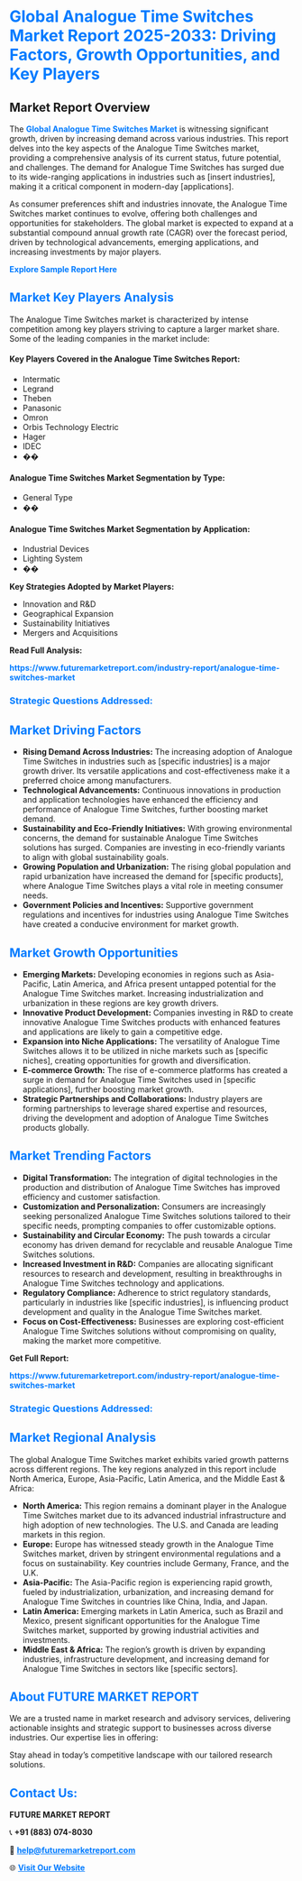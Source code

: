 <h1 style="color: #007BFF;">Global Analogue Time Switches Market Report 2025-2033: Driving Factors, Growth Opportunities, and Key Players</h1>

<section id="overview">
<h2>Market Report Overview</h2>
<p>The <a href="https://www.futuremarketreport.com/industry-report/analogue-time-switches-market" style="color: #007BFF; text-decoration: none;"><strong>Global Analogue Time Switches Market</strong></a> is witnessing significant growth, driven by increasing demand across various industries. This report delves into the key aspects of the Analogue Time Switches market, providing a comprehensive analysis of its current status, future potential, and challenges. The demand for Analogue Time Switches has surged due to its wide-ranging applications in industries such as [insert industries], making it a critical component in modern-day [applications].</p>
<p>As consumer preferences shift and industries innovate, the Analogue Time Switches market continues to evolve, offering both challenges and opportunities for stakeholders. The global market is expected to expand at a substantial compound annual growth rate (CAGR) over the forecast period, driven by technological advancements, emerging applications, and increasing investments by major players.</p>
</section>

<section id="overview">
<p><a href="https://www.futuremarketreport.com/request-sample/reportId=117223" style="color: #007BFF; text-decoration: none;"><strong>Explore Sample Report Here</strong></a></p>
</section>

<section id="key-players">
<h2 style="color: #007BFF;">Market Key Players Analysis</h2>
<p>The Analogue Time Switches market is characterized by intense competition among key players striving to capture a larger market share. Some of the leading companies in the market include:</p>
<h4>Key Players Covered in the Analogue Time Switches Report:</h4>
<ul><li>Intermatic</li><li>Legrand</li><li>Theben</li><li>Panasonic</li><li>Omron</li><li>Orbis Technology Electric</li><li>Hager</li><li>IDEC</li><li>��</li></ul>
<h4>Analogue Time Switches Market Segmentation by Type:</h4>
<ul><li>General Type</li><li>��</li></ul>

<h4>Analogue Time Switches Market Segmentation by Application:</h4>
<ul><li>Industrial Devices</li><li>Lighting System</li><li>��</li></ul>
<p><strong>Key Strategies Adopted by Market Players:</strong></p>
<ul>
<li>Innovation and R&D</li>
<li>Geographical Expansion</li>
<li>Sustainability Initiatives</li>
<li>Mergers and Acquisitions</li>
</ul>
</section>

<section>
<p><strong>Read Full Analysis: </strong></p><a href="https://www.futuremarketreport.com/industry-report/analogue-time-switches-market" style="color: #007BFF; text-decoration: none;"><strong>https://www.futuremarketreport.com/industry-report/analogue-time-switches-market</strong></a>
<h3 style="color: #007BFF;">Strategic Questions Addressed:</h3>
</section>

<section id="driving-factors">
<h2 style="color: #007BFF;">Market Driving Factors</h2>
<ul>
<li><strong>Rising Demand Across Industries:</strong> The increasing adoption of Analogue Time Switches in industries such as [specific industries] is a major growth driver. Its versatile applications and cost-effectiveness make it a preferred choice among manufacturers.</li>
<li><strong>Technological Advancements:</strong> Continuous innovations in production and application technologies have enhanced the efficiency and performance of Analogue Time Switches, further boosting market demand.</li>
<li><strong>Sustainability and Eco-Friendly Initiatives:</strong> With growing environmental concerns, the demand for sustainable Analogue Time Switches solutions has surged. Companies are investing in eco-friendly variants to align with global sustainability goals.</li>
<li><strong>Growing Population and Urbanization:</strong> The rising global population and rapid urbanization have increased the demand for [specific products], where Analogue Time Switches plays a vital role in meeting consumer needs.</li>
<li><strong>Government Policies and Incentives:</strong> Supportive government regulations and incentives for industries using Analogue Time Switches have created a conducive environment for market growth.</li>
</ul>
</section>

<section id="growth-opportunities">
<h2 style="color: #007BFF;">Market Growth Opportunities</h2>
<ul>
<li><strong>Emerging Markets:</strong> Developing economies in regions such as Asia-Pacific, Latin America, and Africa present untapped potential for the Analogue Time Switches market. Increasing industrialization and urbanization in these regions are key growth drivers.</li>
<li><strong>Innovative Product Development:</strong> Companies investing in R&D to create innovative Analogue Time Switches products with enhanced features and applications are likely to gain a competitive edge.</li>
<li><strong>Expansion into Niche Applications:</strong> The versatility of Analogue Time Switches allows it to be utilized in niche markets such as [specific niches], creating opportunities for growth and diversification.</li>
<li><strong>E-commerce Growth:</strong> The rise of e-commerce platforms has created a surge in demand for Analogue Time Switches used in [specific applications], further boosting market growth.</li>
<li><strong>Strategic Partnerships and Collaborations:</strong> Industry players are forming partnerships to leverage shared expertise and resources, driving the development and adoption of Analogue Time Switches products globally.</li>
</ul>
</section>

<section id="trending-factors">
<h2 style="color: #007BFF;">Market Trending Factors</h2>
<ul>
<li><strong>Digital Transformation:</strong> The integration of digital technologies in the production and distribution of Analogue Time Switches has improved efficiency and customer satisfaction.</li>
<li><strong>Customization and Personalization:</strong> Consumers are increasingly seeking personalized Analogue Time Switches solutions tailored to their specific needs, prompting companies to offer customizable options.</li>
<li><strong>Sustainability and Circular Economy:</strong> The push towards a circular economy has driven demand for recyclable and reusable Analogue Time Switches solutions.</li>
<li><strong>Increased Investment in R&D:</strong> Companies are allocating significant resources to research and development, resulting in breakthroughs in Analogue Time Switches technology and applications.</li>
<li><strong>Regulatory Compliance:</strong> Adherence to strict regulatory standards, particularly in industries like [specific industries], is influencing product development and quality in the Analogue Time Switches market.</li>
<li><strong>Focus on Cost-Effectiveness:</strong> Businesses are exploring cost-efficient Analogue Time Switches solutions without compromising on quality, making the market more competitive.</li>
</ul>
</section>

<section>
<p><strong>Get Full Report: </strong></p><a href="https://www.futuremarketreport.com/industry-report/analogue-time-switches-market" style="color: #007BFF; text-decoration: none;"><strong>https://www.futuremarketreport.com/industry-report/analogue-time-switches-market</strong></a>
<h3 style="color: #007BFF;">Strategic Questions Addressed:</h3>
</section>


<section id="regional-analysis">
<h2 style="color: #007BFF;">Market Regional Analysis</h2>
<p>The global Analogue Time Switches market exhibits varied growth patterns across different regions. The key regions analyzed in this report include North America, Europe, Asia-Pacific, Latin America, and the Middle East & Africa:</p>
<ul>
<li><strong>North America:</strong> This region remains a dominant player in the Analogue Time Switches market due to its advanced industrial infrastructure and high adoption of new technologies. The U.S. and Canada are leading markets in this region.</li>
<li><strong>Europe:</strong> Europe has witnessed steady growth in the Analogue Time Switches market, driven by stringent environmental regulations and a focus on sustainability. Key countries include Germany, France, and the U.K.</li>
<li><strong>Asia-Pacific:</strong> The Asia-Pacific region is experiencing rapid growth, fueled by industrialization, urbanization, and increasing demand for Analogue Time Switches in countries like China, India, and Japan.</li>
<li><strong>Latin America:</strong> Emerging markets in Latin America, such as Brazil and Mexico, present significant opportunities for the Analogue Time Switches market, supported by growing industrial activities and investments.</li>
<li><strong>Middle East & Africa:</strong> The region’s growth is driven by expanding industries, infrastructure development, and increasing demand for Analogue Time Switches in sectors like [specific sectors].</li>
</ul>
</section>

<footer>
<h2 style="color: #007BFF;">About FUTURE MARKET REPORT</h2>
<p>We are a trusted name in market research and advisory services, delivering actionable insights and strategic support to businesses across diverse industries. Our expertise lies in offering:</p>

<p>Stay ahead in today’s competitive landscape with our tailored research solutions.</p>

<h2 style="color: #007BFF;">Contact Us:</h2>
<p><strong>FUTURE MARKET REPORT</strong></p>
<p>📞 <strong>+91 (883) 074-8030</strong></p>
<p>📧 <strong><a href="mailto:help@futuremarketreport.com" style="color: #007BFF;">help@futuremarketreport.com</a></strong></p>
<p>🌐 <strong><a href="https://www.futuremarketreport.com/" style="color: #007BFF;">Visit Our Website</a></strong></p>
</footer>